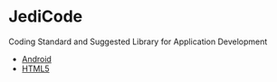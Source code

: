 # JediCode
Coding Standard and Suggested Library for Application Development

- [Android](Android.md)
- [HTML5](h5.md)

